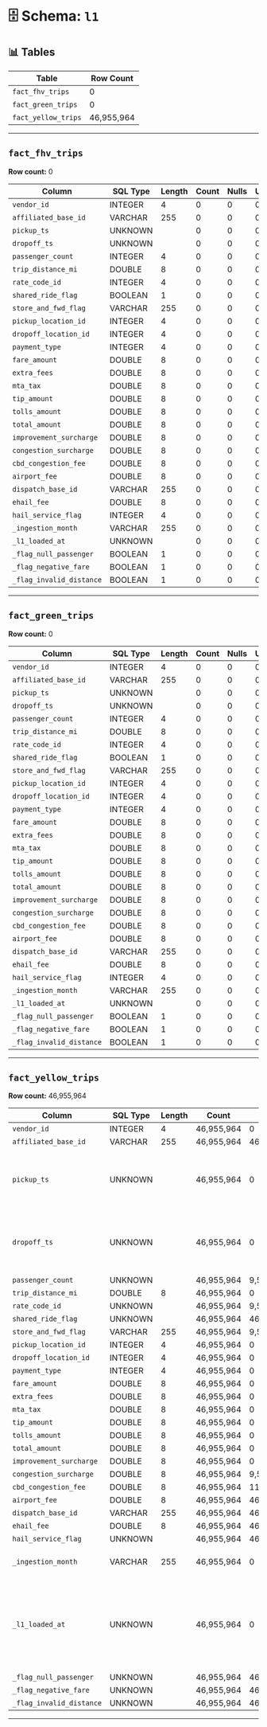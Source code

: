 # 🗄️ Schema: `l1`

## 📊 Tables

| Table | Row Count |
|------|-----------|
| `fact_fhv_trips` | 0 |
| `fact_green_trips` | 0 |
| `fact_yellow_trips` | 46,955,964 |

---
## `fact_fhv_trips`

**Row count:** 0

| Column | SQL Type | Length | Count | Nulls | Unique | Min | Max | Sample |
|--------|-----------|--------|-------|-------|--------|-----|-----|--------|
| `vendor_id` | INTEGER | 4 | 0 | 0 | 0 | nan | nan | [] |
| `affiliated_base_id` | VARCHAR | 255 | 0 | 0 | 0 |  |  | [] |
| `pickup_ts` | UNKNOWN |  | 0 | 0 | 0 |  |  | [] |
| `dropoff_ts` | UNKNOWN |  | 0 | 0 | 0 |  |  | [] |
| `passenger_count` | INTEGER | 4 | 0 | 0 | 0 | nan | nan | [] |
| `trip_distance_mi` | DOUBLE | 8 | 0 | 0 | 0 | nan | nan | [] |
| `rate_code_id` | INTEGER | 4 | 0 | 0 | 0 | nan | nan | [] |
| `shared_ride_flag` | BOOLEAN | 1 | 0 | 0 | 0 | nan | nan | [] |
| `store_and_fwd_flag` | VARCHAR | 255 | 0 | 0 | 0 |  |  | [] |
| `pickup_location_id` | INTEGER | 4 | 0 | 0 | 0 | nan | nan | [] |
| `dropoff_location_id` | INTEGER | 4 | 0 | 0 | 0 | nan | nan | [] |
| `payment_type` | INTEGER | 4 | 0 | 0 | 0 | nan | nan | [] |
| `fare_amount` | DOUBLE | 8 | 0 | 0 | 0 | nan | nan | [] |
| `extra_fees` | DOUBLE | 8 | 0 | 0 | 0 | nan | nan | [] |
| `mta_tax` | DOUBLE | 8 | 0 | 0 | 0 | nan | nan | [] |
| `tip_amount` | DOUBLE | 8 | 0 | 0 | 0 | nan | nan | [] |
| `tolls_amount` | DOUBLE | 8 | 0 | 0 | 0 | nan | nan | [] |
| `total_amount` | DOUBLE | 8 | 0 | 0 | 0 | nan | nan | [] |
| `improvement_surcharge` | DOUBLE | 8 | 0 | 0 | 0 | nan | nan | [] |
| `congestion_surcharge` | DOUBLE | 8 | 0 | 0 | 0 | nan | nan | [] |
| `cbd_congestion_fee` | DOUBLE | 8 | 0 | 0 | 0 | nan | nan | [] |
| `airport_fee` | DOUBLE | 8 | 0 | 0 | 0 | nan | nan | [] |
| `dispatch_base_id` | VARCHAR | 255 | 0 | 0 | 0 |  |  | [] |
| `ehail_fee` | DOUBLE | 8 | 0 | 0 | 0 | nan | nan | [] |
| `hail_service_flag` | INTEGER | 4 | 0 | 0 | 0 | nan | nan | [] |
| `_ingestion_month` | VARCHAR | 255 | 0 | 0 | 0 |  |  | [] |
| `_l1_loaded_at` | UNKNOWN |  | 0 | 0 | 0 |  |  | [] |
| `_flag_null_passenger` | BOOLEAN | 1 | 0 | 0 | 0 | nan | nan | [] |
| `_flag_negative_fare` | BOOLEAN | 1 | 0 | 0 | 0 | nan | nan | [] |
| `_flag_invalid_distance` | BOOLEAN | 1 | 0 | 0 | 0 | nan | nan | [] |

---
## `fact_green_trips`

**Row count:** 0

| Column | SQL Type | Length | Count | Nulls | Unique | Min | Max | Sample |
|--------|-----------|--------|-------|-------|--------|-----|-----|--------|
| `vendor_id` | INTEGER | 4 | 0 | 0 | 0 | nan | nan | [] |
| `affiliated_base_id` | VARCHAR | 255 | 0 | 0 | 0 |  |  | [] |
| `pickup_ts` | UNKNOWN |  | 0 | 0 | 0 |  |  | [] |
| `dropoff_ts` | UNKNOWN |  | 0 | 0 | 0 |  |  | [] |
| `passenger_count` | INTEGER | 4 | 0 | 0 | 0 | nan | nan | [] |
| `trip_distance_mi` | DOUBLE | 8 | 0 | 0 | 0 | nan | nan | [] |
| `rate_code_id` | INTEGER | 4 | 0 | 0 | 0 | nan | nan | [] |
| `shared_ride_flag` | BOOLEAN | 1 | 0 | 0 | 0 | nan | nan | [] |
| `store_and_fwd_flag` | VARCHAR | 255 | 0 | 0 | 0 |  |  | [] |
| `pickup_location_id` | INTEGER | 4 | 0 | 0 | 0 | nan | nan | [] |
| `dropoff_location_id` | INTEGER | 4 | 0 | 0 | 0 | nan | nan | [] |
| `payment_type` | INTEGER | 4 | 0 | 0 | 0 | nan | nan | [] |
| `fare_amount` | DOUBLE | 8 | 0 | 0 | 0 | nan | nan | [] |
| `extra_fees` | DOUBLE | 8 | 0 | 0 | 0 | nan | nan | [] |
| `mta_tax` | DOUBLE | 8 | 0 | 0 | 0 | nan | nan | [] |
| `tip_amount` | DOUBLE | 8 | 0 | 0 | 0 | nan | nan | [] |
| `tolls_amount` | DOUBLE | 8 | 0 | 0 | 0 | nan | nan | [] |
| `total_amount` | DOUBLE | 8 | 0 | 0 | 0 | nan | nan | [] |
| `improvement_surcharge` | DOUBLE | 8 | 0 | 0 | 0 | nan | nan | [] |
| `congestion_surcharge` | DOUBLE | 8 | 0 | 0 | 0 | nan | nan | [] |
| `cbd_congestion_fee` | DOUBLE | 8 | 0 | 0 | 0 | nan | nan | [] |
| `airport_fee` | DOUBLE | 8 | 0 | 0 | 0 | nan | nan | [] |
| `dispatch_base_id` | VARCHAR | 255 | 0 | 0 | 0 |  |  | [] |
| `ehail_fee` | DOUBLE | 8 | 0 | 0 | 0 | nan | nan | [] |
| `hail_service_flag` | INTEGER | 4 | 0 | 0 | 0 | nan | nan | [] |
| `_ingestion_month` | VARCHAR | 255 | 0 | 0 | 0 |  |  | [] |
| `_l1_loaded_at` | UNKNOWN |  | 0 | 0 | 0 |  |  | [] |
| `_flag_null_passenger` | BOOLEAN | 1 | 0 | 0 | 0 | nan | nan | [] |
| `_flag_negative_fare` | BOOLEAN | 1 | 0 | 0 | 0 | nan | nan | [] |
| `_flag_invalid_distance` | BOOLEAN | 1 | 0 | 0 | 0 | nan | nan | [] |

---
## `fact_yellow_trips`

**Row count:** 46,955,964

| Column | SQL Type | Length | Count | Nulls | Unique | Min | Max | Sample |
|--------|-----------|--------|-------|-------|--------|-----|-----|--------|
| `vendor_id` | INTEGER | 4 | 46,955,964 | 0 | 4 | 1 | 7 | [2, 1, 6] |
| `affiliated_base_id` | VARCHAR | 255 | 46,955,964 | 46,955,964 | 0 |  |  | [] |
| `pickup_ts` | UNKNOWN |  | 46,955,964 | 0 | 21,234,280 |  |  | [Timestamp('2024-10-01 00:30:44'), Timestamp('2024-10-01 00:12:20'), Timestamp('2024-10-01 00:04:46')] |
| `dropoff_ts` | UNKNOWN |  | 46,955,964 | 0 | 21,217,381 |  |  | [Timestamp('2024-10-01 00:48:26'), Timestamp('2024-10-01 00:25:25'), Timestamp('2024-10-01 00:13:52')] |
| `passenger_count` | UNKNOWN |  | 46,955,964 | 9,504,645 | 10 | 0 | 9 | [1, 2, 0] |
| `trip_distance_mi` | DOUBLE | 8 | 46,955,964 | 0 | 9,926 | 0.0 | 398608.62 | [3.0, 2.2, 2.7] |
| `rate_code_id` | UNKNOWN |  | 46,955,964 | 9,504,645 | 7 | 1 | 99 | [1, 99, 2] |
| `shared_ride_flag` | UNKNOWN |  | 46,955,964 | 46,955,964 | 0 | <NA> | <NA> | [] |
| `store_and_fwd_flag` | VARCHAR | 255 | 46,955,964 | 9,504,645 | 2 |  |  | ['N', 'Y'] |
| `pickup_location_id` | INTEGER | 4 | 46,955,964 | 0 | 263 | 1 | 265 | [162, 48, 142] |
| `dropoff_location_id` | INTEGER | 4 | 46,955,964 | 0 | 263 | 1 | 265 | [246, 236, 24] |
| `payment_type` | INTEGER | 4 | 46,955,964 | 0 | 6 | 0 | 5 | [1, 3, 2] |
| `fare_amount` | DOUBLE | 8 | 46,955,964 | 0 | 19,845 | -1807.6 | 863372.12 | [18.4, 14.2, 13.5] |
| `extra_fees` | DOUBLE | 8 | 46,955,964 | 0 | 173 | -17.39 | 133.6 | [1.0, 3.5, 0.0] |
| `mta_tax` | DOUBLE | 8 | 46,955,964 | 0 | 82 | -21.74 | 5243.38 | [0.5, -0.5, 0.0] |
| `tip_amount` | DOUBLE | 8 | 46,955,964 | 0 | 8,239 | -220.0 | 960.94 | [1.5, 3.8, 3.7] |
| `tolls_amount` | DOUBLE | 8 | 46,955,964 | 0 | 4,473 | -148.17 | 916.87 | [0.0, 6.94, 13.38] |
| `total_amount` | DOUBLE | 8 | 46,955,964 | 0 | 45,664 | -1832.85 | 863380.37 | [24.9, 23.0, 22.2] |
| `improvement_surcharge` | DOUBLE | 8 | 46,955,964 | 0 | 6 | -1.0 | 2.0 | [1.0, -1.0, 0.0] |
| `congestion_surcharge` | DOUBLE | 8 | 46,955,964 | 9,504,645 | 6 | -2.5 | 2.5 | [2.5, 0.0, -2.5] |
| `cbd_congestion_fee` | DOUBLE | 8 | 46,955,964 | 11,148,511 | 7 | -0.75 | 1.75 | [0.0, 0.75, -0.75] |
| `airport_fee` | DOUBLE | 8 | 46,955,964 | 46,955,964 | 0 | nan | nan | [] |
| `dispatch_base_id` | VARCHAR | 255 | 46,955,964 | 46,955,964 | 0 |  |  | [] |
| `ehail_fee` | DOUBLE | 8 | 46,955,964 | 46,955,964 | 0 | nan | nan | [] |
| `hail_service_flag` | UNKNOWN |  | 46,955,964 | 46,955,964 | 0 | <NA> | <NA> | [] |
| `_ingestion_month` | VARCHAR | 255 | 46,955,964 | 0 | 12 |  |  | ['2024_10', '2024_11', '2024_12'] |
| `_l1_loaded_at` | UNKNOWN |  | 46,955,964 | 0 | 12 |  |  | [Timestamp('2025-10-27 14:47:25.232789'), Timestamp('2025-10-27 14:47:26.213109'), Timestamp('2025-10-27 14:47:27.096115')] |
| `_flag_null_passenger` | UNKNOWN |  | 46,955,964 | 46,955,964 | 0 | <NA> | <NA> | [] |
| `_flag_negative_fare` | UNKNOWN |  | 46,955,964 | 46,955,964 | 0 | <NA> | <NA> | [] |
| `_flag_invalid_distance` | UNKNOWN |  | 46,955,964 | 46,955,964 | 0 | <NA> | <NA> | [] |

---
